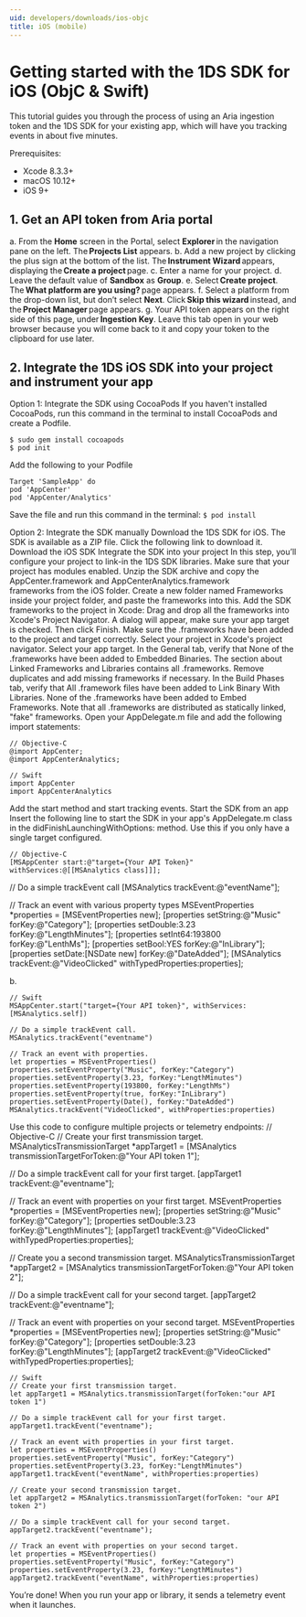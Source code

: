 ```yaml
---
uid: developers/downloads/ios-objc
title: iOS (mobile)
---
```


# Getting started with the 1DS SDK for iOS (ObjC & Swift) 
 
This tutorial guides you through the process of using an Aria ingestion token and the 1DS SDK for your existing app, which will have you tracking events in about five minutes. 
 
Prerequisites:
- Xcode 8.3.3+ 
- macOS 10.12+ 
- iOS 9+ 
 
## 1. Get an API token from Aria portal 
a. From the **Home** screen in the Portal, select **Explorer** in the navigation pane on the left. The **Projects List** appears. 
b. Add a new project by clicking the plus sign at the bottom of the list. The **Instrument Wizard** appears, displaying the **Create a project** page. 
c. Enter a name for your project. 
d. Leave the default value of **Sandbox** as **Group**. 
e. Select **Create project**. The **What platform are you using?** page appears. 
f. Select a platform from the drop-down list, but don’t select **Next**. Click **Skip this wizard** instead, and the **Project Manager** page appears. 
g. Your API token appears on the right side of this page, under **Ingestion Key**. Leave this tab open in your web browser because you will come back to it and copy your token to the clipboard for use later. 

## 2. Integrate the 1DS iOS SDK into your project and instrument your app 
Option 1: Integrate the SDK using CocoaPods 
If you haven't installed CocoaPods, run this command in the terminal to install CocoaPods and create a Podfile.
```
$ sudo gem install cocoapods 
$ pod init 
```

Add the following to your Podfile
```
Target 'SampleApp' do 
pod 'AppCenter' 
pod 'AppCenter/Analytics' 
```

Save the file and run this command in the terminal:
`$ pod install`
 
Option 2: Integrate the SDK manually 
Download the 1DS SDK for iOS. 
The SDK is available as a ZIP file. Click the following link to download it. 
Download the iOS SDK 
Integrate the SDK into your project In this step, you’ll configure your project to link-in the 1DS SDK libraries. 
Make sure that your project has modules enabled. 
Unzip the SDK archive and copy the AppCenter.framework and AppCenterAnalytics.framework  
frameworks from the iOS folder. 
Create a new folder named Frameworks inside your project folder, and paste the frameworks into this. 
Add the SDK frameworks to the project in Xcode: 
Drag and drop all the frameworks into Xcode's Project Navigator. 
A dialog will appear, make sure your app target is checked. Then click Finish. 
Make sure the .frameworks have been added to the project and target correctly. 
Select your project in Xcode's project navigator. 
Select your app target. 
In the General tab, verify that 
None of the .frameworks have been added to Embedded Binaries. 
The section about Linked Frameworks and Libraries contains all .frameworks. Remove duplicates and add missing frameworks if necessary. 
In the Build Phases tab, verify that 
All .framework files have been added to Link Binary With Libraries. 
None of the .frameworks have been added to Embed Frameworks. 
Note that all .frameworks are distributed as statically linked, "fake" frameworks. 
Open your AppDelegate.m file and add the following import statements:

```
// Objective-C 
@import AppCenter; 
@import AppCenterAnalytics;
```
```
// Swift 
import AppCenter 
import AppCenterAnalytics 
```

Add the start method and start tracking events. 
Start the SDK from an app 
Insert the following line to start the SDK in your app's AppDelegate.m class in the didFinishLaunchingWithOptions: method. Use this if you only have a single target configured.

```
// Objective-C 
[MSAppCenter start:@"target={Your API Token}" withServices:@[[MSAnalytics class]]]; 
```
// Do a simple trackEvent call 
[MSAnalytics trackEvent:@"eventName"]; 
 
// Track an event with various property types 
MSEventProperties *properties = [MSEventProperties new]; 
[properties setString:@"Music" forKey:@"Category"]; 
[properties setDouble:3.23 forKey:@"LengthMinutes"]; 
[properties setInt64:193800 forKey:@"LenthMs"]; 
[properties setBool:YES forKey:@"InLibrary"]; 
[properties setDate:[NSDate new] forKey:@"DateAdded"]; 
[MSAnalytics trackEvent:@"VideoClicked" withTypedProperties:properties]; 
 
   b.  
```   
// Swift 
MSAppCenter.start("target={Your API token}", withServices:[MSAnalytics.self]) 
 
// Do a simple trackEvent call. 
MSAnalytics.trackEvent("eventname") 
 
// Track an event with properties. 
let properties = MSEventProperties() 
properties.setEventProperty("Music", forKey:"Category") 
properties.setEventProperty(3.23, forKey:"LengthMinutes") 
properties.setEventProperty(193800, forKey:"LengthMs") 
properties.setEventProperty(true, forKey:"InLibrary") 
properties.setEventProperty(Date(), forKey:"DateAdded") 
MSAnalytics.trackEvent("VideoClicked", withProperties:properties) 
```
 
Use this code to configure multiple projects or telemetry endpoints: 
// Objective-C 
// Create your first transmission target. 
MSAnalyticsTransmissionTarget *appTarget1 = [MSAnalytics transmissionTargetForToken:@"Your API token 1"]; 
 
// Do a simple trackEvent call for your first target. 
[appTarget1 trackEvent:@"eventname"]; 
 
// Track an event with properties on your first target. 
MSEventProperties *properties = [MSEventProperties new]; 
[properties setString:@"Music" forKey:@"Category"]; 
[properties setDouble:3.23 forKey:@"LengthMinutes"]; 
[appTarget1 trackEvent:@"VideoClicked" withTypedProperties:properties]; 
 
// Create you a second transmission target. 
MSAnalyticsTransmissionTarget *appTarget2 = [MSAnalytics transmissionTargetForToken:@"Your API token 2"]; 
 
// Do a simple trackEvent call for your second target. 
[appTarget2 trackEvent:@"eventname"]; 
 
// Track an event with properties on your second target. 
MSEventProperties *properties = [MSEventProperties new]; 
[properties setString:@"Music" forKey:@"Category"]; 
[properties setDouble:3.23 forKey:@"LengthMinutes"]; 
[appTarget2 trackEvent:@"VideoClicked" withTypedProperties:properties]; 
 
```
// Swift 
// Create your first transmission target. 
let appTarget1 = MSAnalytics.transmissionTarget(forToken:"our API token 1") 
 
// Do a simple trackEvent call for your first target. 
appTarget1.trackEvent("eventname"); 
 
// Track an event with properties in your first target. 
let properties = MSEventProperties() 
properties.setEventProperty("Music", forKey:"Category") 
properties.setEventProperty(3.23, forKey:"LengthMinutes") 
appTarget1.trackEvent("eventName", withProperties:properties) 
 
// Create your second transmission target. 
let appTarget2 = MSAnalytics.transmissionTarget(forToken: "our API token 2") 
 
// Do a simple trackEvent call for your second target. 
appTarget2.trackEvent("eventname"); 
 
// Track an event with properties on your second target. 
let properties = MSEventProperties() 
properties.setEventProperty("Music", forKey:"Category") 
properties.setEventProperty(3.23, forKey:"LengthMinutes") 
appTarget2.trackEvent("eventName", withProperties:properties) 
```
 
You’re done! When you run your app or library, it sends a telemetry event when it launches. 
